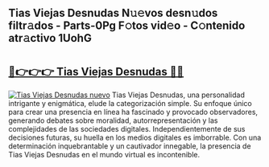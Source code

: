 ## Tias Viejas Desnudas N𝚞𝚎vos desn𝚞dos filtr𝚊dos - Parts-0Pg F𝚘tos vid𝚎o - C𝚘ntenido atr𝚊ctivo 1UohG

# <h2><a href="http://mba3nx.tromn.icu/?c=Tias+Viejas+Desnudas">🔗👉👉👉 Tias Viejas Desnudas 🔗🔗</a></h2>

[![Tias Viejas Desnudas nuevo](https://i.imgur.com/pEAQMta.gif)](http://mba3nx.tromn.icu/?c=Tias+Viejas+Desnudas)
Tias Viejas Desnudas, una personalidad intrigante y enigmática, elude la categorización simple. Su enfoque único para crear una presencia en línea ha fascinado y provocado observadores, generando debates sobre moralidad, autorrepresentación y las complejidades de las sociedades digitales. Independientemente de sus decisiones futuras, su huella en los medios digitales es imborrable. Con una determinación inquebrantable y un cautivador innegable, la presencia de Tias Viejas Desnudas en el mundo virtual es incontenible.
